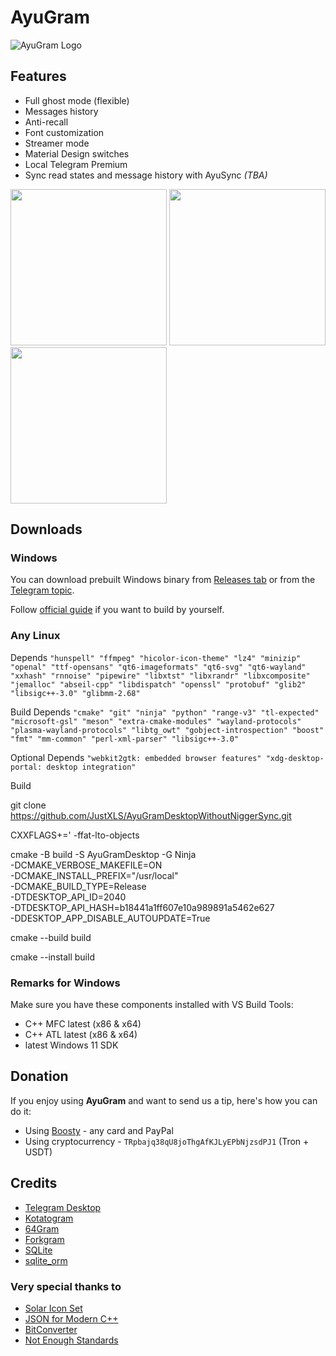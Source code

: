 # AyuGram

![AyuGram Logo](.github/AyuGram.png)

## Features

- Full ghost mode (flexible)
- Messages history
- Anti-recall
- Font customization
- Streamer mode
- Material Design switches
- Local Telegram Premium
- Sync read states and message history with AyuSync *(TBA)*

<img src='.github/demos/demo1.png' width='250'> <img src='.github/demos/demo2.png' width='250'> <img src='.github/demos/demo3.png' width='250'>

## Downloads

### Windows

You can download prebuilt Windows binary from [Releases tab](https://github.com/AyuGram/AyuGramDesktop/releases) or from
the [Telegram topic](https://t.me/ayugramchat/12788).

Follow [official guide](https://github.com/AyuGram/AyuGramDesktop/blob/dev/docs/building-win-x64.md) if you want to
build by yourself.

### Any Linux

Depends ```"hunspell" "ffmpeg" "hicolor-icon-theme" "lz4" "minizip" "openal" "ttf-opensans"
    "qt6-imageformats" "qt6-svg" "qt6-wayland" "xxhash" "rnnoise" "pipewire" "libxtst"
    "libxrandr" "libxcomposite" "jemalloc" "abseil-cpp" "libdispatch" "openssl" "protobuf"
    "glib2" "libsigc++-3.0" "glibmm-2.68"```

Build Depends ```"cmake" "git" "ninja" "python" "range-v3" "tl-expected" "microsoft-gsl" "meson"
    "extra-cmake-modules" "wayland-protocols" "plasma-wayland-protocols" "libtg_owt"
    "gobject-introspection" "boost" "fmt" "mm-common" "perl-xml-parser" "libsigc++-3.0"```

Optional Depends ```"webkit2gtk: embedded browser features"
    "xdg-desktop-portal: desktop integration"```

Build

git clone https://github.com/JustXLS/AyuGramDesktopWithoutNiggerSync.git

CXXFLAGS+=' -ffat-lto-objects

cmake -B build -S AyuGramDesktop -G Ninja \
        -DCMAKE_VERBOSE_MAKEFILE=ON \
        -DCMAKE_INSTALL_PREFIX="/usr/local" \
        -DCMAKE_BUILD_TYPE=Release \
        -DTDESKTOP_API_ID=2040 \
        -DTDESKTOP_API_HASH=b18441a1ff607e10a989891a5462e627 \
        -DDESKTOP_APP_DISABLE_AUTOUPDATE=True
        
cmake --build build

cmake --install build

### Remarks for Windows

Make sure you have these components installed with VS Build Tools:

- C++ MFC latest (x86 & x64)
- C++ ATL latest (x86 & x64)
- latest Windows 11 SDK

## Donation

If you enjoy using **AyuGram** and want to send us a tip, here's how you can do it:

- Using [Boosty](https://boosty.to/alexeyzavar) - any card and PayPal
- Using cryptocurrency - `TRpbajq38qU8joThgAfKJLyEPbNjzsdPJ1` (Tron + USDT)

## Credits

- [Telegram Desktop](https://github.com/telegramdesktop/tdesktop)
- [Kotatogram](https://github.com/kotatogram/kotatogram-desktop)
- [64Gram](https://github.com/TDesktop-x64/tdesktop)
- [Forkgram](https://github.com/forkgram/tdesktop)
- [SQLite](https://github.com/sqlite/sqlite)
- [sqlite_orm](https://github.com/fnc12/sqlite_orm)

### Very special thanks to

- [Solar Icon Set](https://solariconset.com/)
- [JSON for Modern C++](https://github.com/nlohmann/json)
- [BitConverter](https://github.com/YanjieHe/BitConverter)
- [Not Enough Standards](https://github.com/Alairion/not-enough-standards)

